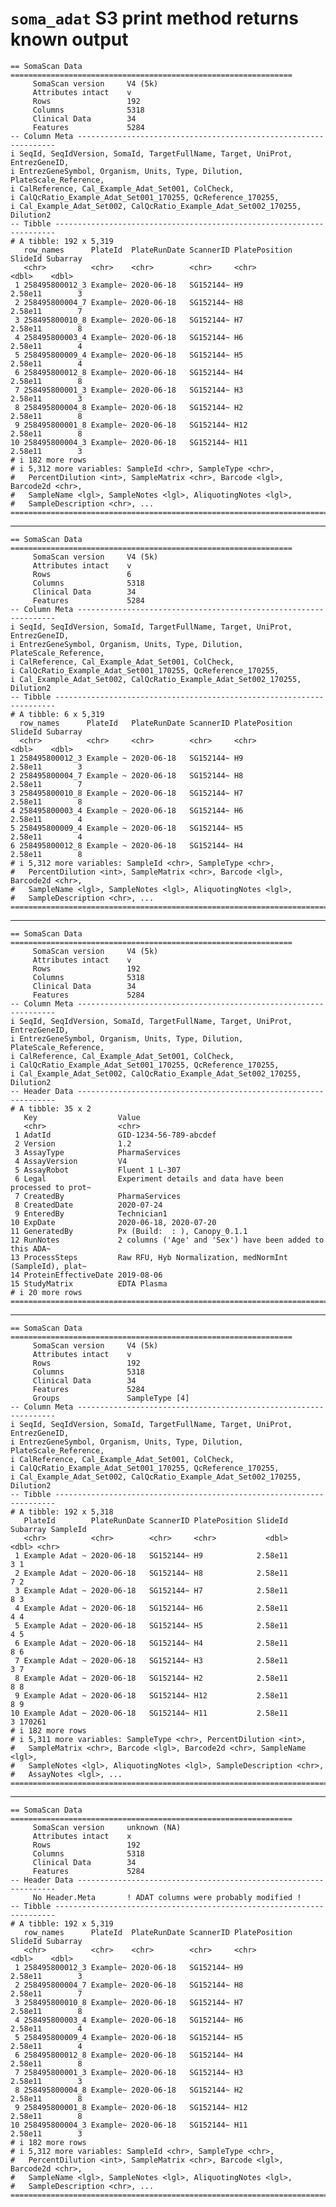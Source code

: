 # `soma_adat` S3 print method returns known output

    == SomaScan Data ===============================================================
         SomaScan version     V4 (5k)
         Attributes intact    v
         Rows                 192
         Columns              5318
         Clinical Data        34
         Features             5284
    -- Column Meta -----------------------------------------------------------------
    i SeqId, SeqIdVersion, SomaId, TargetFullName, Target, UniProt, EntrezGeneID,
    i EntrezGeneSymbol, Organism, Units, Type, Dilution, PlateScale_Reference,
    i CalReference, Cal_Example_Adat_Set001, ColCheck,
    i CalQcRatio_Example_Adat_Set001_170255, QcReference_170255,
    i Cal_Example_Adat_Set002, CalQcRatio_Example_Adat_Set002_170255, Dilution2
    -- Tibble ----------------------------------------------------------------------
    # A tibble: 192 x 5,319
       row_names      PlateId  PlateRunDate ScannerID PlatePosition SlideId Subarray
       <chr>          <chr>    <chr>        <chr>     <chr>           <dbl>    <dbl>
     1 258495800012_3 Example~ 2020-06-18   SG152144~ H9            2.58e11        3
     2 258495800004_7 Example~ 2020-06-18   SG152144~ H8            2.58e11        7
     3 258495800010_8 Example~ 2020-06-18   SG152144~ H7            2.58e11        8
     4 258495800003_4 Example~ 2020-06-18   SG152144~ H6            2.58e11        4
     5 258495800009_4 Example~ 2020-06-18   SG152144~ H5            2.58e11        4
     6 258495800012_8 Example~ 2020-06-18   SG152144~ H4            2.58e11        8
     7 258495800001_3 Example~ 2020-06-18   SG152144~ H3            2.58e11        3
     8 258495800004_8 Example~ 2020-06-18   SG152144~ H2            2.58e11        8
     9 258495800001_8 Example~ 2020-06-18   SG152144~ H12           2.58e11        8
    10 258495800004_3 Example~ 2020-06-18   SG152144~ H11           2.58e11        3
    # i 182 more rows
    # i 5,312 more variables: SampleId <chr>, SampleType <chr>,
    #   PercentDilution <int>, SampleMatrix <chr>, Barcode <lgl>, Barcode2d <chr>,
    #   SampleName <lgl>, SampleNotes <lgl>, AliquotingNotes <lgl>,
    #   SampleDescription <chr>, ...
    ================================================================================

---

    == SomaScan Data ===============================================================
         SomaScan version     V4 (5k)
         Attributes intact    v
         Rows                 6
         Columns              5318
         Clinical Data        34
         Features             5284
    -- Column Meta -----------------------------------------------------------------
    i SeqId, SeqIdVersion, SomaId, TargetFullName, Target, UniProt, EntrezGeneID,
    i EntrezGeneSymbol, Organism, Units, Type, Dilution, PlateScale_Reference,
    i CalReference, Cal_Example_Adat_Set001, ColCheck,
    i CalQcRatio_Example_Adat_Set001_170255, QcReference_170255,
    i Cal_Example_Adat_Set002, CalQcRatio_Example_Adat_Set002_170255, Dilution2
    -- Tibble ----------------------------------------------------------------------
    # A tibble: 6 x 5,319
      row_names      PlateId   PlateRunDate ScannerID PlatePosition SlideId Subarray
      <chr>          <chr>     <chr>        <chr>     <chr>           <dbl>    <dbl>
    1 258495800012_3 Example ~ 2020-06-18   SG152144~ H9            2.58e11        3
    2 258495800004_7 Example ~ 2020-06-18   SG152144~ H8            2.58e11        7
    3 258495800010_8 Example ~ 2020-06-18   SG152144~ H7            2.58e11        8
    4 258495800003_4 Example ~ 2020-06-18   SG152144~ H6            2.58e11        4
    5 258495800009_4 Example ~ 2020-06-18   SG152144~ H5            2.58e11        4
    6 258495800012_8 Example ~ 2020-06-18   SG152144~ H4            2.58e11        8
    # i 5,312 more variables: SampleId <chr>, SampleType <chr>,
    #   PercentDilution <int>, SampleMatrix <chr>, Barcode <lgl>, Barcode2d <chr>,
    #   SampleName <lgl>, SampleNotes <lgl>, AliquotingNotes <lgl>,
    #   SampleDescription <chr>, ...
    ================================================================================

---

    == SomaScan Data ===============================================================
         SomaScan version     V4 (5k)
         Attributes intact    v
         Rows                 192
         Columns              5318
         Clinical Data        34
         Features             5284
    -- Column Meta -----------------------------------------------------------------
    i SeqId, SeqIdVersion, SomaId, TargetFullName, Target, UniProt, EntrezGeneID,
    i EntrezGeneSymbol, Organism, Units, Type, Dilution, PlateScale_Reference,
    i CalReference, Cal_Example_Adat_Set001, ColCheck,
    i CalQcRatio_Example_Adat_Set001_170255, QcReference_170255,
    i Cal_Example_Adat_Set002, CalQcRatio_Example_Adat_Set002_170255, Dilution2
    -- Header Data -----------------------------------------------------------------
    # A tibble: 35 x 2
       Key                  Value                                                   
       <chr>                <chr>                                                   
     1 AdatId               GID-1234-56-789-abcdef                                  
     2 Version              1.2                                                     
     3 AssayType            PharmaServices                                          
     4 AssayVersion         V4                                                      
     5 AssayRobot           Fluent 1 L-307                                          
     6 Legal                Experiment details and data have been processed to prot~
     7 CreatedBy            PharmaServices                                          
     8 CreatedDate          2020-07-24                                              
     9 EnteredBy            Technician1                                             
    10 ExpDate              2020-06-18, 2020-07-20                                  
    11 GeneratedBy          Px (Build:  : ), Canopy_0.1.1                           
    12 RunNotes             2 columns ('Age' and 'Sex') have been added to this ADA~
    13 ProcessSteps         Raw RFU, Hyb Normalization, medNormInt (SampleId), plat~
    14 ProteinEffectiveDate 2019-08-06                                              
    15 StudyMatrix          EDTA Plasma                                             
    # i 20 more rows
    ================================================================================

---

    == SomaScan Data ===============================================================
         SomaScan version     V4 (5k)
         Attributes intact    v
         Rows                 192
         Columns              5318
         Clinical Data        34
         Features             5284
         Groups               SampleType [4]
    -- Column Meta -----------------------------------------------------------------
    i SeqId, SeqIdVersion, SomaId, TargetFullName, Target, UniProt, EntrezGeneID,
    i EntrezGeneSymbol, Organism, Units, Type, Dilution, PlateScale_Reference,
    i CalReference, Cal_Example_Adat_Set001, ColCheck,
    i CalQcRatio_Example_Adat_Set001_170255, QcReference_170255,
    i Cal_Example_Adat_Set002, CalQcRatio_Example_Adat_Set002_170255, Dilution2
    -- Tibble ----------------------------------------------------------------------
    # A tibble: 192 x 5,318
       PlateId        PlateRunDate ScannerID PlatePosition SlideId Subarray SampleId
       <chr>          <chr>        <chr>     <chr>           <dbl>    <dbl> <chr>   
     1 Example Adat ~ 2020-06-18   SG152144~ H9            2.58e11        3 1       
     2 Example Adat ~ 2020-06-18   SG152144~ H8            2.58e11        7 2       
     3 Example Adat ~ 2020-06-18   SG152144~ H7            2.58e11        8 3       
     4 Example Adat ~ 2020-06-18   SG152144~ H6            2.58e11        4 4       
     5 Example Adat ~ 2020-06-18   SG152144~ H5            2.58e11        4 5       
     6 Example Adat ~ 2020-06-18   SG152144~ H4            2.58e11        8 6       
     7 Example Adat ~ 2020-06-18   SG152144~ H3            2.58e11        3 7       
     8 Example Adat ~ 2020-06-18   SG152144~ H2            2.58e11        8 8       
     9 Example Adat ~ 2020-06-18   SG152144~ H12           2.58e11        8 9       
    10 Example Adat ~ 2020-06-18   SG152144~ H11           2.58e11        3 170261  
    # i 182 more rows
    # i 5,311 more variables: SampleType <chr>, PercentDilution <int>,
    #   SampleMatrix <chr>, Barcode <lgl>, Barcode2d <chr>, SampleName <lgl>,
    #   SampleNotes <lgl>, AliquotingNotes <lgl>, SampleDescription <chr>,
    #   AssayNotes <lgl>, ...
    ================================================================================

---

    == SomaScan Data ===============================================================
         SomaScan version     unknown (NA)
         Attributes intact    x
         Rows                 192
         Columns              5318
         Clinical Data        34
         Features             5284
    -- Header Data -----------------------------------------------------------------
         No Header.Meta       ! ADAT columns were probably modified !
    -- Tibble ----------------------------------------------------------------------
    # A tibble: 192 x 5,319
       row_names      PlateId  PlateRunDate ScannerID PlatePosition SlideId Subarray
       <chr>          <chr>    <chr>        <chr>     <chr>           <dbl>    <dbl>
     1 258495800012_3 Example~ 2020-06-18   SG152144~ H9            2.58e11        3
     2 258495800004_7 Example~ 2020-06-18   SG152144~ H8            2.58e11        7
     3 258495800010_8 Example~ 2020-06-18   SG152144~ H7            2.58e11        8
     4 258495800003_4 Example~ 2020-06-18   SG152144~ H6            2.58e11        4
     5 258495800009_4 Example~ 2020-06-18   SG152144~ H5            2.58e11        4
     6 258495800012_8 Example~ 2020-06-18   SG152144~ H4            2.58e11        8
     7 258495800001_3 Example~ 2020-06-18   SG152144~ H3            2.58e11        3
     8 258495800004_8 Example~ 2020-06-18   SG152144~ H2            2.58e11        8
     9 258495800001_8 Example~ 2020-06-18   SG152144~ H12           2.58e11        8
    10 258495800004_3 Example~ 2020-06-18   SG152144~ H11           2.58e11        3
    # i 182 more rows
    # i 5,312 more variables: SampleId <chr>, SampleType <chr>,
    #   PercentDilution <int>, SampleMatrix <chr>, Barcode <lgl>, Barcode2d <chr>,
    #   SampleName <lgl>, SampleNotes <lgl>, AliquotingNotes <lgl>,
    #   SampleDescription <chr>, ...
    ================================================================================

